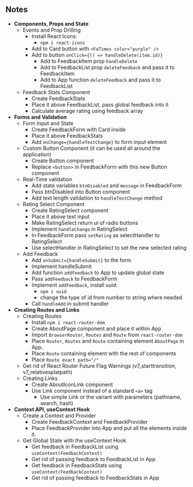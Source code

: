 ## Notes

- **Components, Props and State**
  - Events and Prop Drilling
    - Install React Icons:
      - `npm i react-icons`
    - Add to Card button with `<FaTimes color="purple" />`
    - Add to button `onClick={() => handleDelete(item.id)}`
      - Add to FeedbackItem prop `handleDelete`
      - Add to FeedbackList prop `deleteFeedback` and pass it to FeedbackItem
      - Add to App function `deleteFeedback` and pass it to FeedbackList
  - Feedback Stats Component
    - Create FeedbackStats
    - Place it above FeedbackList, pass global feedback into it
    - Calculate average rating using feedback array
- **Forms and Validation**
  - Form Input and State
    - Create FeedbackForm with Card inside
    - Place it above FeedbackStats
    - Add `onChange={handleTextChange}` to form input element
  - Custom Button Component (it can be used all around the application)
    - Create Button component
    - Replace `<button>` in FeedbackForm with this new Button component
  - Real-Time validation
    - Add state variables `btnDisabled` and `message` in FeedbackForm
    - Pass btnDisabled into Button component
    - Add text length validation to `handleTextChange` method
  - Rating Select Component
    - Create RatingSelect component
    - Place it above text input
    - Make RatingSelect return ul of radio buttons
    - Implement `handleChange` in RatingSelect
    - In FeedbackForm pass `setRating` as selectHandler to RatingSelect
    - Use selectHandler in RatingSelect to set the new selected rating
  - Add Feedback
    - Add `onSubmit={handleSubmit}` to the form
    - Implement handleSubmit
    - Add function `addFeedback` to App to update global state
    - Pass `addFeedback` to FeedbackForm
    - Implement `addFeedback`, install uuid:
      - `npm i uuid`
      - change the type of id from number to string where needed
    - Call `handleAdd` in submit handler
- **Creating Routes and Links**
  - Creating Routes
    - Install `npm i react-router-dom`
    - Create AboutPage component and place it within App
    - Import `BrowserRouter`, `Routes` and `Route` from `react-router-dom`
    - Place `Router`, `Routes` and `Route` containing element `AboutPage` in App.
    - Place `Route` containing element with the rest of components
    - Place `Route exact path="/"`
  - Get rid of React Router Future Flag Warnings (v7_starttransition, v7_relativesplatpath)
  - Creating Links
    - Create AboutIconLink component
    - Use Link component instead of a standard `<a>` tag
      - Use simple Link or the variant with parameters (pathname, search, hash)
- **Context API, useContext Hook**
  - Create a Context and Provider
    - Create FeedbackContext and FeedbackProvider
    - Place FeedbackProvider into App and put all the elements inside it.
  - Get Global State with the useContext Hook
    - Get feedback in FeedbackList using `useContext(FeedbackContext)`
    - Get rid of passing feedback to FeedbackList in App
    - Get feedback in FeedbackStats using `useContext(FeedbackContext)`
    - Get rid of passing feedback to FeedbackStats in App

